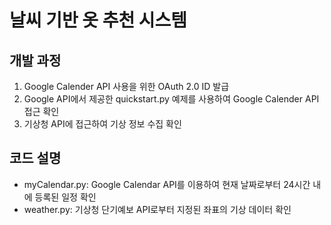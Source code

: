 # 날씨 기반 옷 추천 시스템

개발 과정
-
1. Google Calender API 사용을 위한 OAuth 2.0 ID 발급
2. Google API에서 제공한 quickstart.py 예제를 사용하여 Google Calender API 접근 확인
3. 기상청 API에 접근하여 기상 정보 수집 확인

코드 설명
-
- myCalendar.py: Google Calendar API를 이용하여 현재 날짜로부터 24시간 내에 등록된 일정 확인
- weather.py: 기상청 단기예보 API로부터 지정된 좌표의 기상 데이터 확인

